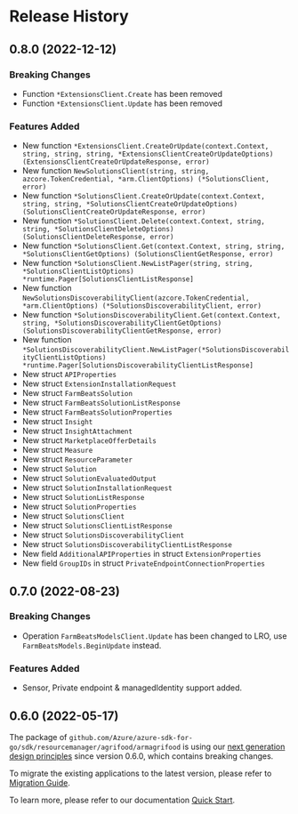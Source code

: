 # Release History

## 0.8.0 (2022-12-12)
### Breaking Changes

- Function `*ExtensionsClient.Create` has been removed
- Function `*ExtensionsClient.Update` has been removed

### Features Added

- New function `*ExtensionsClient.CreateOrUpdate(context.Context, string, string, string, *ExtensionsClientCreateOrUpdateOptions) (ExtensionsClientCreateOrUpdateResponse, error)`
- New function `NewSolutionsClient(string, string, azcore.TokenCredential, *arm.ClientOptions) (*SolutionsClient, error)`
- New function `*SolutionsClient.CreateOrUpdate(context.Context, string, string, *SolutionsClientCreateOrUpdateOptions) (SolutionsClientCreateOrUpdateResponse, error)`
- New function `*SolutionsClient.Delete(context.Context, string, string, *SolutionsClientDeleteOptions) (SolutionsClientDeleteResponse, error)`
- New function `*SolutionsClient.Get(context.Context, string, string, *SolutionsClientGetOptions) (SolutionsClientGetResponse, error)`
- New function `*SolutionsClient.NewListPager(string, string, *SolutionsClientListOptions) *runtime.Pager[SolutionsClientListResponse]`
- New function `NewSolutionsDiscoverabilityClient(azcore.TokenCredential, *arm.ClientOptions) (*SolutionsDiscoverabilityClient, error)`
- New function `*SolutionsDiscoverabilityClient.Get(context.Context, string, *SolutionsDiscoverabilityClientGetOptions) (SolutionsDiscoverabilityClientGetResponse, error)`
- New function `*SolutionsDiscoverabilityClient.NewListPager(*SolutionsDiscoverabilityClientListOptions) *runtime.Pager[SolutionsDiscoverabilityClientListResponse]`
- New struct `APIProperties`
- New struct `ExtensionInstallationRequest`
- New struct `FarmBeatsSolution`
- New struct `FarmBeatsSolutionListResponse`
- New struct `FarmBeatsSolutionProperties`
- New struct `Insight`
- New struct `InsightAttachment`
- New struct `MarketplaceOfferDetails`
- New struct `Measure`
- New struct `ResourceParameter`
- New struct `Solution`
- New struct `SolutionEvaluatedOutput`
- New struct `SolutionInstallationRequest`
- New struct `SolutionListResponse`
- New struct `SolutionProperties`
- New struct `SolutionsClient`
- New struct `SolutionsClientListResponse`
- New struct `SolutionsDiscoverabilityClient`
- New struct `SolutionsDiscoverabilityClientListResponse`
- New field `AdditionalAPIProperties` in struct `ExtensionProperties`
- New field `GroupIDs` in struct `PrivateEndpointConnectionProperties`


## 0.7.0 (2022-08-23)
### Breaking Changes

- Operation `FarmBeatsModelsClient.Update` has been changed to LRO, use `FarmBeatsModels.BeginUpdate` instead.

### Features Added

- Sensor, Private endpoint & managedIdentity support added.

## 0.6.0 (2022-05-17)

The package of `github.com/Azure/azure-sdk-for-go/sdk/resourcemanager/agrifood/armagrifood` is using our [next generation design principles](https://azure.github.io/azure-sdk/general_introduction.html) since version 0.6.0, which contains breaking changes.

To migrate the existing applications to the latest version, please refer to [Migration Guide](https://aka.ms/azsdk/go/mgmt/migration).

To learn more, please refer to our documentation [Quick Start](https://aka.ms/azsdk/go/mgmt).
